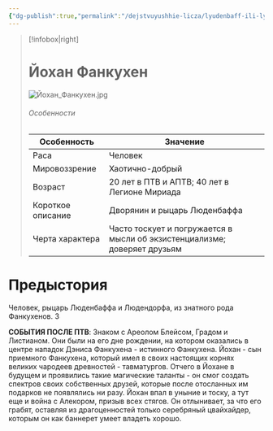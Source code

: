 ```yaml
---
{"dg-publish":true,"permalink":"/dejstvuyushhie-licza/lyudenbaff-ili-lyudenkor/johan-fankuhen/","dgPassFrontmatter":true}
---
```



> [!infobox|right]
> # Йохан Фанкухен
> ![Йохан_Фанкухен.jpg](/img/user/%D0%98%D0%B7%D0%BE%D0%B1%D1%80%D0%B0%D0%B6%D0%B5%D0%BD%D0%B8%D1%8F/%D0%99%D0%BE%D1%85%D0%B0%D0%BD_%D0%A4%D0%B0%D0%BD%D0%BA%D1%83%D1%85%D0%B5%D0%BD.jpg)
> ###### Особенности
> | Особенность | Значение |
> | ---- | ---- |
> | Раса | Человек|
> | Мировоззрение | Хаотично-добрый |
> | Возраст | 20 лет в ПТВ и АПТВ; 40 лет в Легионе Мириада|
> | Короткое описание |Дворянин и рыцарь Люденбаффа|
> | Черта характера |Часто тоскует и погружается в мысли об экзистенциализме; доверяет друзьям|

# Предыстория
Человек, рыцарь Люденбаффа и Людендорфа, из знатного рода Фанкухенов. З


**СОБЫТИЯ ПОСЛЕ ПТВ**:
Знаком с Ареолом Блейсом, Градом и Листианом. Они были на его дне рождении, на котором оказались в центре нападок Дэниса Фанкухена - истинного Фанкухена. Йохан - сын приемного Фанкухена, который имел в своих настоящих корнях великих чародеев древностей - тавматургов. Отчего в Йохане в будущем и проявились такие магические таланты - он смог создать спектров своих собственных друзей, которые после отосланных им подарков не появлялись ни разу. Йохан впал в уныние и тоску, а тут еще и война с Алекором, призыв всех стягов. Он отлынивает, за что его грабят, оставляя из драгоценностей только серебряный цвайхайдер, которым он как баннерет умеет владеть хорошо.